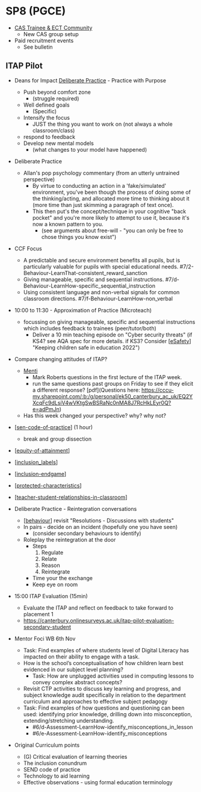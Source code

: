 SP8 (PGCE)
===

* [CAS Trainee & ECT Community](https://www.computingatschool.org.uk/communities/cas-trainee-and-ect-community)
    * New CAS group setup
* Paid recruitment events
    * See bulletin


ITAP Pilot
----

* Deans for Impact [Deliberate Practice](https://www.deansforimpact.org/tools-and-resources/practice-with-purpose-the-emerging-science-of-teacher-expertise) - Practice with Purpose
    * Push beyond comfort zone
        * (struggle required)
    * Well defined goals
        * (Specific)
    * Intensify the focus
        * JUST the thing you want to work on (not always a whole classroom/class)
    * respond to feedback
    * Develop new mental models
        * (what changes to your model have happened)
* Deliberate Practice
    * Allan's pop psychology commentary (from an utterly untrained perspective)
        * By virtue to conducting an action in a 'fake/simulated' environment, you've been though the process of doing some of the thinking/acting, and allocated more time to thinking about it (more time than just skimming a paragraph of text once). 
        * This then put's the concept/technique in your cognitive "back pocket" and you're more likely to attempt to use it, because it's now a known pattern to you.
            * (see arguments about free-will - "you can only be free to chose things you know exist")


* CCF Focus
    * A predictable and secure environment benefits all pupils, but is particularly valuable for pupils with special educational needs. #7/2-Behaviour-LearnThat-consistent_reward_sanction
    * Giving manageable, specific and sequential instructions. #7/d-Behaviour-LearnHow-specific_sequential_instruction
    * Using consistent language and non-verbal signals for common classroom directions. #7/f-Behaviour-LearnHow-non_verbal

* 10:00 to 11:30 - Approximation of Practice (Microteach)
    * focussing on giving manageable, specific and sequential instructions which includes feedback to trainees (peer/tutor/both)
        * Deliver a 10 min teaching episode on "Cyber security threats" (if KS4? see AQA spec for more details. if KS3? Consider [[eSafety]] "Keeping children safe in education 2022")
* Compare changing attitudes of ITAP?
    * [Menti](https://www.menti.com/alx1aobb9qvr)
        * Mark Roberts questions in the first lecture of the ITAP week. 
        * run the same questions past groups on Friday to see if they elicit a different response?  [pdf](Questions here: https://cccu-my.sharepoint.com/:b:/g/personal/ek50_canterbury_ac_uk/EQ2YXcqFc9dLsiV4wVKtgSwBSRaNc0nMA8J7RcHkLEyr0Q?e=adPmJn)
    * Has this week changed your perspective? why? why not?
* [[sen-code-of-practice]] (1 hour)
    * break and group dissection
* [[equity-of-attainment]]
* [[inclusion_labels]]
* [[inclusion-endgame]]
* [[protected-characteristics]]
* [[teacher-student-relationships-in-classroom]]
* Deliberate Practice - Reintegration conversations
    * [[behaviour]] revisit "Resolutions - Discussions with students"
    * In pairs - decide on an incident (hopefully one you have seen)
        * (consider secondary behaviours to identify)
    * Roleplay the reintegration at the door
        * Steps
            1. Regulate
            2. Relate
            3. Reason
            4. Reintegrate
        * Time your the exchange
        * Keep eye on room
* 15:00 ITAP Evaluation (15min)
    * Evaluate the ITAP and reflect on feedback to take forward to placement 1
    * https://canterbury.onlinesurveys.ac.uk/itap-pilot-evaluation-secondary-student
* Mentor Foci WB 6th Nov
    * Task: Find examples of where students level of Digital Literacy has impacted on their ability to engage with a task.
    * How is the school’s conceptualisation of how children learn best evidenced in our subject level planning?
        * Task: How are unplugged activities used in computing lessons to convey complex abstract concepts?
    * Revisit CTP activities to discuss key learning and progress, and subject knowledge audit specifically in relation to the department curriculum and approaches to effective subject pedagogy
    * Task: Find examples of how questions and questioning can been used: identifying prior knowledge, drilling down into misconception, extending/stretching understanding.
        * #6/d-Assessment-LearnHow-identify_misconceptions_in_lesson 
        * #6/e-Assessment-LearnHow-identify_misconceptions



* Original Curriculum points
    * (G) Critical evaluation of learning theories
    * The inclusion conundrum
    * SEND code of practice
    * Technology to aid learning
    * Effective observations - using formal education terminology







[//begin]: # "Autogenerated link references for markdown compatibility"
[eSafety]: eSafety.md "eSafety"
[sen-code-of-practice]: sen-code-of-practice.md "sen-code-of-practice"
[equity-of-attainment]: equity-of-attainment.md "equity-of-attainment"
[inclusion_labels]: inclusion_labels.md "Inclusion Labels"
[inclusion-endgame]: inclusion-endgame.md "Inclusion Endgame"
[protected-characteristics]: protected-characteristics.md "Protected Characteristics"
[teacher-student-relationships-in-classroom]: reading_summaries/teacher-student-relationships-in-classroom.md "Teacher–Students Relationships in the Classroom"
[behaviour]: behaviour.md "Behaviour"
[//end]: # "Autogenerated link references"